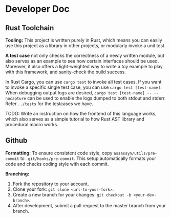 # Developer Doc

## Rust Toolchain

**Tooling:** This project is written purely in Rust, which means you can easily use this
project as a library in other projects, or modularly invoke a unit test. 

**A test case** not only checks the correctness of a newly written module, but also serves as an
example to see how certain interfaces should be used. Moreover, it also offers a light-weighted
way to write a toy example to play with this framework, and sanity-check the build success.

In Rust Cargo, you can use `cargo test` to invoke all test cases. If you want to invoke
a specific single test case, you can use `cargo test [test-name]`. When debugging output logs
are desired, `cargo test [test-name] -- --nocapture` can be used to enable the logs dumped to both
stdout and stderr. Refer `../tests` for the testcases we have.

TODO: Write an instruction on how the frontend of this language works, which also serves as a
simple tutorial to how Rust AST library and procedural macro works.

## Github

<!-- TODO: Write instructions for Github PR usage. -->

**Formatting:** To ensure consistent code style, copy `assassyn/utils/pre-commit` to `.git/hooks/pre-commit`. This setup automatically formats your code and checks coding style with each commit.

**Branching:** 
1. Fork the repository to your account.
2. Clone your fork: `git clone <url-to-your-fork>`.
3. Create a new branch for your changes: `git checkout -b <your-dev-branch>`.
4. After development, submit a pull request to the master branch from your branch.
